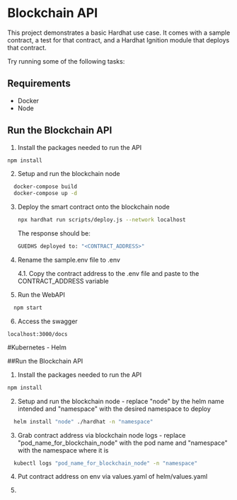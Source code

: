 # Blockchain API

This project demonstrates a basic Hardhat use case. It comes with a sample contract, a test for that contract, and a Hardhat Ignition module that deploys that contract.

Try running some of the following tasks:

## Requirements

- Docker
- Node

## Run the Blockchain API

1. Install the packages needed to run the API

```bash
npm install
```

2. Setup and run the blockchain node

```bash
  docker-compose build
  docker-compose up -d
```

3. Deploy the smart contract onto the blockchain node

    ```bash
    npx hardhat run scripts/deploy.js --network localhost
    ```

    The response should be: 
    ```bash
    GUEDHS deployed to: "<CONTRACT_ADDRESS>"
    ```

4. Rename the sample.env file to .env
    
    4.1. Copy the contract address to the .env file and paste to the CONTRACT_ADDRESS variable

5. Run the WebAPI
```bash
  npm start
```

6. Access the swagger 

``` 
localhost:3000/docs 
```

#Kubernetes - Helm

##Run the Blockchain API

1. Install the packages needed to run the API

```bash
npm install
```

2. Setup and run the blockchain node - replace "node" by the helm name intended and "namespace" with the desired namespace to deploy
```bash
  helm install "node" ./hardhat -n "namespace"
```
3. Grab contract address via blockchain node logs - replace "pod_name_for_blockchain_node" with the pod name and "namespace" with the namespace where it is
```bash
  kubectl logs "pod_name_for_blockchain_node" -n "namespace"
```

4. Put contract address on env via values.yaml of helm/values.yaml

5. 
